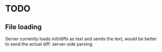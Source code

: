 # TODO

## File loading

Server currently loads init/diffs as text and sends the text, would be better to send the actual
diff: server-side parsing.

